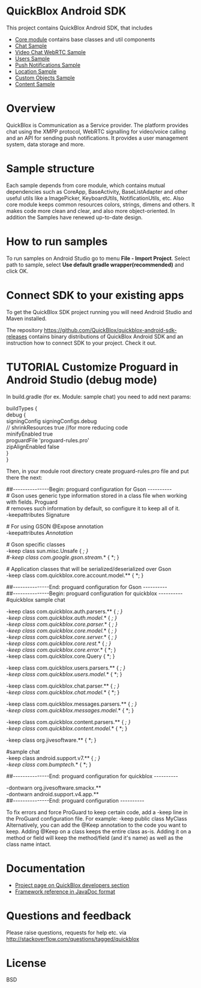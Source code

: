 # QuickBlox Android SDK

This project contains QuickBlox Android SDK, that includes

  * [Core module](https://github.com/QuickBlox/quickblox-android-sdk/tree/master/sample-core) contains base classes and util components
  * [Chat Sample](https://github.com/QuickBlox/quickblox-android-sdk/tree/master/sample-chat)
  * [Video Chat WebRTC Sample](https://github.com/QuickBlox/quickblox-android-sdk/tree/master/sample-videochat-webrtc)
  * [Users Sample](https://github.com/QuickBlox/quickblox-android-sdk/tree/master/sample-users)
  * [Push Notifications Sample](https://github.com/QuickBlox/quickblox-android-sdk/tree/master/sample-pushnotifications)
  * [Location Sample](https://github.com/QuickBlox/quickblox-android-sdk/tree/master/sample-location)
  * [Custom Objects Sample](https://github.com/QuickBlox/quickblox-android-sdk/tree/master/sample-custom-objects)
  * [Content Sample](https://github.com/QuickBlox/quickblox-android-sdk/tree/master/sample-content)

# Overview 

QuickBlox  is Communication as a Service provider. The platform provides chat using the XMPP protocol, WebRTC signalling for video/voice calling and an API for sending push notifications. It provides a user management system, data storage and more. 

# Sample structure

Each sample depends from core module, which contains mutual dependencies such as CoreApp, BaseActivity, BaseListAdapter and other useful utils like a ImagePicker, KeyboardUtils, NotificationUtils, etc. Also core module keeps common resources  colors, strings, dimens and others. It makes code more clean and clear, and also more object-oriented. In addition the Samples have renewed up-to-date design.

# How to run samples

To run samples on Android Studio go to menu **File - Import Project**. Select path to sample, select **Use default gradle wrapper(recommended)** and click OK.

# Connect SDK to your existing apps 

To get the QuickBlox SDK project running you will need Android Studio and Maven installed.

The repository https://github.com/QuickBlox/quickblox-android-sdk-releases contains binary distributions of QuickBlox Android SDK and an instruction how to connect SDK to your project. Check it out.

# TUTORIAL  Customize Proguard in Android Studio (debug mode)

In build.gradle (for ex. Module: sample chat) you need to add next params:

buildTypes { <br />
   debug { <br />
       signingConfig signingConfigs.debug <br />
//     shrinkResources true //for more reducing code <br />
       minifyEnabled true <br />
       proguardFile 'proguard-rules.pro' <br />
       zipAlignEnabled false <br />
   } <br />
} <br />

Then, in your module root directory create proguard-rules.pro file and put there the next:

\##---------------Begin: proguard configuration for Gson  ---------- <br />
\# Gson uses generic type information stored in a class file when working with fields. Proguard <br />
\# removes such information by default, so configure it to keep all of it. <br />
-keepattributes Signature <br />

\# For using GSON @Expose annotation <br />
-keepattributes *Annotation* <br />

\# Gson specific classes <br />
-keep class sun.misc.Unsafe { *; } <br />
\#-keep class com.google.gson.stream.** { *; } <br />

\# Application classes that will be serialized/deserialized over Gson <br />
-keep class com.quickblox.core.account.model.** { *; } <br />


\##---------------End: proguard configuration for Gson  ---------- <br />
\##---------------Begin: proguard configuration for quickblox  ---------- <br />
\#quickblox sample chat <br />

-keep class com.quickblox.auth.parsers.** { *; } <br />
-keep class com.quickblox.auth.model.** { *; } <br />
-keep class com.quickblox.core.parser.** { *; } <br />
-keep class com.quickblox.core.model.** { *; } <br />
-keep class com.quickblox.core.server.** { *; } <br />
-keep class com.quickblox.core.rest.** { *; } <br />
-keep class com.quickblox.core.error.** { *; } <br />
-keep class com.quickblox.core.Query { *; } <br />

-keep class com.quickblox.users.parsers.** { *; } <br />
-keep class com.quickblox.users.model.** { *; } <br />

-keep class com.quickblox.chat.parser.** { *; } <br />
-keep class com.quickblox.chat.model.** { *; } <br />

-keep class com.quickblox.messages.parsers.** { *; } <br />
-keep class com.quickblox.messages.model.** { *; } <br />

-keep class com.quickblox.content.parsers.** { *; } <br />
-keep class com.quickblox.content.model.** { *; } <br />

-keep class org.jivesoftware.** { *; } <br />

\#sample chat <br />
-keep class android.support.v7.** { *; } <br />
-keep class com.bumptech.** { *; } <br />


\##---------------End: proguard configuration for quickblox  ---------- <br />

-dontwarn org.jivesoftware.smackx.** <br />
-dontwarn android.support.v4.app.** <br />
\##---------------End: proguard configuration ----------

To fix errors and force ProGuard to keep certain code, add a -keep line in the ProGuard configuration file. For example:
-keep public class MyClass
Alternatively, you can add the @Keep annotation to the code you want to keep. Adding @Keep on a class keeps the entire class as-is. Adding it on a method or field will keep the method/field (and it's name) as well as the class name intact.

# Documentation

* [Project page on QuickBlox developers section](http://quickblox.com/developers/Android)
* [Framework reference in JavaDoc format](http://sdk.quickblox.com/android/)

# Questions and feedback

Please raise questions, requests for help etc. via http://stackoverflow.com/questions/tagged/quickblox

# License
BSD
